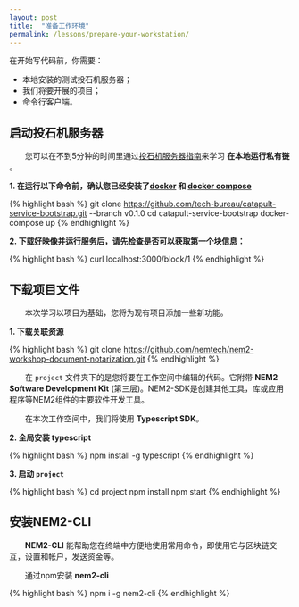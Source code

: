 ```yaml
---
layout: post
title:  "准备工作环境"
permalink: /lessons/prepare-your-workstation/
---
```


在开始写代码前，你需要：

  * 本地安装的测试投石机服务器；
  * 我们将要开展的项目；
  * 命令行客户端。

## 启动投石机服务器
  您可以在不到5分钟的时间里通过[投石机服务器指南](https://github.com/tech-bureau/catapult-service-bootstrap)来学习 **在本地运行私有链** 。

<strong class='tit'>1\. 在运行以下命令前，确认您已经安装了[docker](https://docs.docker.com/install/) 和 [docker compose](https://docs.docker.com/compose/install/)</strong>

  {% highlight bash %}
  git clone https://github.com/tech-bureau/catapult-service-bootstrap.git --branch v0.1.0
  cd catapult-service-bootstrap
  docker-compose up
  {% endhighlight %}

<strong class='tit'>2\. 下载好映像并运行服务后，请先检查是否可以获取第一个块信息：</strong>

  {% highlight bash %}
  curl localhost:3000/block/1
  {% endhighlight %}

## 下载项目文件
  本次学习以项目为基础，您将为现有项目添加一些新功能。

<strong class='tit'>1\. 下载关联资源</strong>

  {% highlight bash %}
  git clone https://github.com/nemtech/nem2-workshop-document-notarization.git
  {% endhighlight %}

  在 ``project`` 文件夹下的是您将要在工作空间中编辑的代码。它附带 **NEM2 Software Development Kit** (第三层)。NEM2-SDK是创建其他工具，库或应用程序等NEM2组件的主要软件开发工具。

  在本次工作空间中，我们将使用 **Typescript SDK**。

<strong class='tit'>2\. 全局安装 **typescript**</strong>

  {% highlight bash %}
  npm install -g typescript
  {% endhighlight %}

<strong class='tit'>3\. 启动 ``project``</strong>

  {% highlight bash %}
  cd project
  npm install
  npm start
  {% endhighlight %}

## 安装NEM2-CLI

  **NEM2-CLI** 能帮助您在终端中方便地使用常用命令，即使用它与区块链交互，设置和帐户，发送资金等。

  通过npm安装 **nem2-cli**

  {% highlight bash %}
  npm i -g nem2-cli
  {% endhighlight %}
